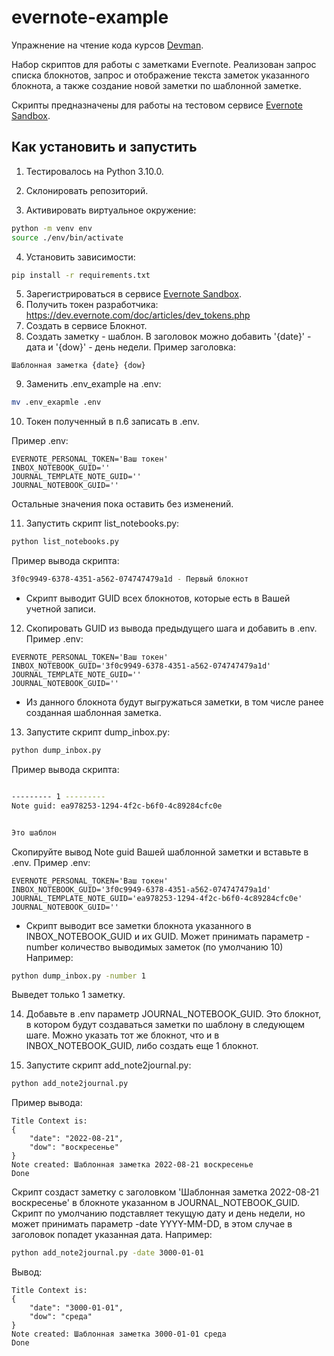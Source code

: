 # evernote-example
Упражнение на чтение кода курсов [Devman](https://dvman.org/).

Набор скриптов для работы с заметками Evernote. Реализован запрос списка блокнотов, запрос и отображение текста заметок указанного блокнота, а также создание новой заметки по шаблонной заметке.

Скрипты предназначены для работы на тестовом сервисе [Evernote Sandbox](https://sandbox.evernote.com/).

## Как установить и запустить
1. Тестировалось на Python 3.10.0.

2. Cклонировать репозиторий.

3. Aктивировать виртуальное окружение:

```bash
python -m venv env
source ./env/bin/activate
```
4. Установить зависимости:
```bash
pip install -r requirements.txt
```
5. Зарегистрироваться в сервисе [Evernote Sandbox](https://sandbox.evernote.com/Registration.action).
6. Получить токен разработчика: https://dev.evernote.com/doc/articles/dev_tokens.php
7. Создать в сервисе Блокнот.
8. Создать заметку - шаблон. В заголовок можно добавить '{date}' - дата и '{dow}' - день недели.
Пример заголовка:
```text
Шаблонная заметка {date} {dow}
```
9. Заменить .env_example на .env:
```bash
mv .env_exapmle .env
```
10. Токен полученный в п.6 записать в .env.

Пример .env:
```text
EVERNOTE_PERSONAL_TOKEN='Ваш токен' 
INBOX_NOTEBOOK_GUID=''
JOURNAL_TEMPLATE_NOTE_GUID=''
JOURNAL_NOTEBOOK_GUID=''
```
Остальные значения пока оставить без изменений.

11. Запустить скрипт list_notebooks.py:
```bash
python list_notebooks.py
```
Пример вывода скрипта:
```bash
3f0c9949-6378-4351-a562-074747479a1d - Первый блокнот
```
* Скрипт выводит GUID всех блокнотов, которые есть в Вашей учетной записи.

12. Скопировать GUID из вывода предыдущего шага и добавить в .env.
Пример .env:
```text
EVERNOTE_PERSONAL_TOKEN='Ваш токен' 
INBOX_NOTEBOOK_GUID='3f0c9949-6378-4351-a562-074747479a1d'
JOURNAL_TEMPLATE_NOTE_GUID=''
JOURNAL_NOTEBOOK_GUID=''
```
* Из данного блокнота будут выгружаться заметки, в том числе ранее созданная шаблонная заметка.

13. Запустите скрипт dump_inbox.py:
```bash
python dump_inbox.py
```
Пример вывода скрипта:
```bash

--------- 1 ---------
Note guid: ea978253-1294-4f2c-b6f0-4c89284cfc0e


Это шаблон

```
Скопируйте вывод Note guid Вашей шаблонной заметки и вставьте в .env.
Пример .env:
```text
EVERNOTE_PERSONAL_TOKEN='Ваш токен' 
INBOX_NOTEBOOK_GUID='3f0c9949-6378-4351-a562-074747479a1d'
JOURNAL_TEMPLATE_NOTE_GUID='ea978253-1294-4f2c-b6f0-4c89284cfc0e'
JOURNAL_NOTEBOOK_GUID=''
```
* Скрипт выводит все заметки блокнота указанного в INBOX_NOTEBOOK_GUID и их GUID. Может принимать параметр -number количество выводимых заметок (по умолчанию 10)
Например:
```bash
python dump_inbox.py -number 1
```
Выведет только 1 заметку.

14. Добавьте в .env параметр JOURNAL_NOTEBOOK_GUID. Это блокнот, в котором будут создаваться заметки по шаблону в следующем шаге. Можно указать тот же блокнот, что и в INBOX_NOTEBOOK_GUID, либо создать еще 1 блокнот.

15. Запустите скрипт add_note2journal.py:
```bash
python add_note2journal.py
```
Пример вывода:
```text
Title Context is:
{
    "date": "2022-08-21",
    "dow": "воскресенье"
}
Note created: Шаблонная заметка 2022-08-21 воскресенье
Done
```
Скрипт создаст заметку с заголовком 'Шаблонная заметка 2022-08-21 воскресенье' в блокноте указанном в JOURNAL_NOTEBOOK_GUID.
Скрипт по умолчанию подставляет текущую дату и день недели, но может принимать параметр -date YYYY-MM-DD, в этом случае в заголовок попадет указанная дата.
Например:
```bash
python add_note2journal.py -date 3000-01-01
```
Вывод:
```text
Title Context is:
{
    "date": "3000-01-01",
    "dow": "среда"
}
Note created: Шаблонная заметка 3000-01-01 среда
Done
```

